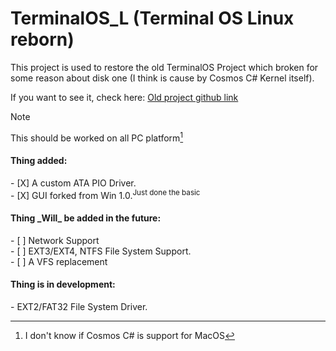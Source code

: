 # TerminalOS_L (Terminal OS Linux reborn)
This project is used to restore the old TerminalOS Project which broken for some reason about disk one (I think is cause by Cosmos C# Kernel itself).

If you want to see it, check here: [Old project github link](https://github.com/CodeCs1/TerminalOS-v1-C-)

> [!NOTE]
> This should be worked on all PC platform[^1]

<h4>Thing added:</h4>
    - [X] A custom ATA PIO Driver.<br>
    - [X] GUI forked from Win 1.0.<sup>Just done the basic</sup><br>

<h4>Thing _Will_ be added in the future:</h4>
    - [ ] Network Support<br>
    - [ ] EXT3/EXT4, NTFS File System Support.<br>
    - [ ] A VFS replacement

<h4>Thing is in development:</h4>
    - EXT2/FAT32 File System Driver.

[^1]: I don't know if Cosmos C# is support for MacOS
